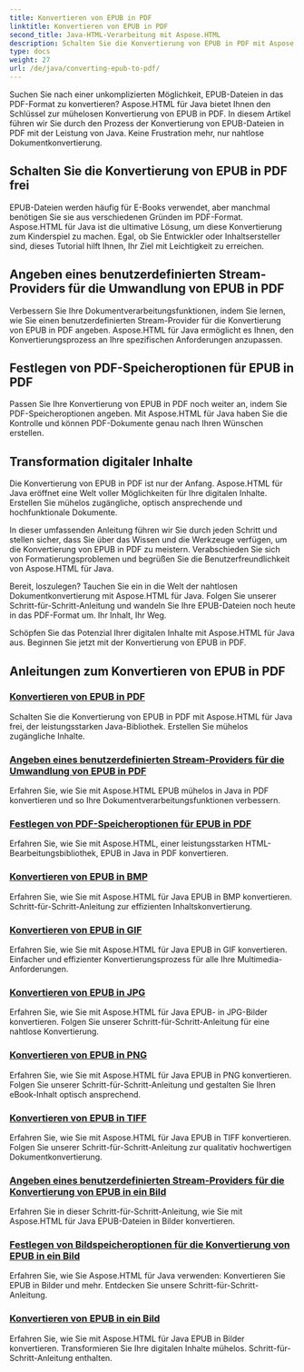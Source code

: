 ```yaml
---
title: Konvertieren von EPUB in PDF
linktitle: Konvertieren von EPUB in PDF
second_title: Java-HTML-Verarbeitung mit Aspose.HTML
description: Schalten Sie die Konvertierung von EPUB in PDF mit Aspose.HTML für Java frei, der leistungsstarken Java-Bibliothek. Erstellen Sie mühelos zugängliche Inhalte.
type: docs
weight: 27
url: /de/java/converting-epub-to-pdf/
---
```


Suchen Sie nach einer unkomplizierten Möglichkeit, EPUB-Dateien in das PDF-Format zu konvertieren? Aspose.HTML für Java bietet Ihnen den Schlüssel zur mühelosen Konvertierung von EPUB in PDF. In diesem Artikel führen wir Sie durch den Prozess der Konvertierung von EPUB-Dateien in PDF mit der Leistung von Java. Keine Frustration mehr, nur nahtlose Dokumentkonvertierung.

## Schalten Sie die Konvertierung von EPUB in PDF frei

EPUB-Dateien werden häufig für E-Books verwendet, aber manchmal benötigen Sie sie aus verschiedenen Gründen im PDF-Format. Aspose.HTML für Java ist die ultimative Lösung, um diese Konvertierung zum Kinderspiel zu machen. Egal, ob Sie Entwickler oder Inhaltsersteller sind, dieses Tutorial hilft Ihnen, Ihr Ziel mit Leichtigkeit zu erreichen.

## Angeben eines benutzerdefinierten Stream-Providers für die Umwandlung von EPUB in PDF

Verbessern Sie Ihre Dokumentverarbeitungsfunktionen, indem Sie lernen, wie Sie einen benutzerdefinierten Stream-Provider für die Konvertierung von EPUB in PDF angeben. Aspose.HTML für Java ermöglicht es Ihnen, den Konvertierungsprozess an Ihre spezifischen Anforderungen anzupassen.

## Festlegen von PDF-Speicheroptionen für EPUB in PDF

Passen Sie Ihre Konvertierung von EPUB in PDF noch weiter an, indem Sie PDF-Speicheroptionen angeben. Mit Aspose.HTML für Java haben Sie die Kontrolle und können PDF-Dokumente genau nach Ihren Wünschen erstellen.

## Transformation digitaler Inhalte

Die Konvertierung von EPUB in PDF ist nur der Anfang. Aspose.HTML für Java eröffnet eine Welt voller Möglichkeiten für Ihre digitalen Inhalte. Erstellen Sie mühelos zugängliche, optisch ansprechende und hochfunktionale Dokumente.

In dieser umfassenden Anleitung führen wir Sie durch jeden Schritt und stellen sicher, dass Sie über das Wissen und die Werkzeuge verfügen, um die Konvertierung von EPUB in PDF zu meistern. Verabschieden Sie sich von Formatierungsproblemen und begrüßen Sie die Benutzerfreundlichkeit von Aspose.HTML für Java.

Bereit, loszulegen? Tauchen Sie ein in die Welt der nahtlosen Dokumentkonvertierung mit Aspose.HTML für Java. Folgen Sie unserer Schritt-für-Schritt-Anleitung und wandeln Sie Ihre EPUB-Dateien noch heute in das PDF-Format um. Ihr Inhalt, Ihr Weg.

Schöpfen Sie das Potenzial Ihrer digitalen Inhalte mit Aspose.HTML für Java aus. Beginnen Sie jetzt mit der Konvertierung von EPUB in PDF.
## Anleitungen zum Konvertieren von EPUB in PDF
### [Konvertieren von EPUB in PDF](./convert-epub-to-pdf/)
Schalten Sie die Konvertierung von EPUB in PDF mit Aspose.HTML für Java frei, der leistungsstarken Java-Bibliothek. Erstellen Sie mühelos zugängliche Inhalte.
### [Angeben eines benutzerdefinierten Stream-Providers für die Umwandlung von EPUB in PDF](./convert-epub-to-pdf-specify-custom-stream-provider/)
Erfahren Sie, wie Sie mit Aspose.HTML EPUB mühelos in Java in PDF konvertieren und so Ihre Dokumentverarbeitungsfunktionen verbessern.
### [Festlegen von PDF-Speicheroptionen für EPUB in PDF](./convert-epub-to-pdf-specify-pdf-save-options/)
Erfahren Sie, wie Sie mit Aspose.HTML, einer leistungsstarken HTML-Bearbeitungsbibliothek, EPUB in Java in PDF konvertieren.
### [Konvertieren von EPUB in BMP](./convert-epub-to-bmp/)
Erfahren Sie, wie Sie mit Aspose.HTML für Java EPUB in BMP konvertieren. Schritt-für-Schritt-Anleitung zur effizienten Inhaltskonvertierung.
### [Konvertieren von EPUB in GIF](./convert-epub-to-gif/)
Erfahren Sie, wie Sie mit Aspose.HTML für Java EPUB in GIF konvertieren. Einfacher und effizienter Konvertierungsprozess für alle Ihre Multimedia-Anforderungen.
### [Konvertieren von EPUB in JPG](./convert-epub-to-jpg/)
Erfahren Sie, wie Sie mit Aspose.HTML für Java EPUB- in JPG-Bilder konvertieren. Folgen Sie unserer Schritt-für-Schritt-Anleitung für eine nahtlose Konvertierung.
### [Konvertieren von EPUB in PNG](./convert-epub-to-png/)
Erfahren Sie, wie Sie mit Aspose.HTML für Java EPUB in PNG konvertieren. Folgen Sie unserer Schritt-für-Schritt-Anleitung und gestalten Sie Ihren eBook-Inhalt optisch ansprechend.
### [Konvertieren von EPUB in TIFF](./convert-epub-to-tiff/)
Erfahren Sie, wie Sie mit Aspose.HTML für Java EPUB in TIFF konvertieren. Folgen Sie unserer Schritt-für-Schritt-Anleitung zur qualitativ hochwertigen Dokumentkonvertierung.
### [Angeben eines benutzerdefinierten Stream-Providers für die Konvertierung von EPUB in ein Bild](./convert-epub-to-image-specify-custom-stream-provider/)
Erfahren Sie in dieser Schritt-für-Schritt-Anleitung, wie Sie mit Aspose.HTML für Java EPUB-Dateien in Bilder konvertieren.
### [Festlegen von Bildspeicheroptionen für die Konvertierung von EPUB in ein Bild](./convert-epub-to-image-specify-image-save-options/)
Erfahren Sie, wie Sie Aspose.HTML für Java verwenden: Konvertieren Sie EPUB in Bilder und mehr. Entdecken Sie unsere Schritt-für-Schritt-Anleitung.
### [Konvertieren von EPUB in ein Bild](./convert-epub-to-image/)
Erfahren Sie, wie Sie mit Aspose.HTML für Java EPUB in Bilder konvertieren. Transformieren Sie Ihre digitalen Inhalte mühelos. Schritt-für-Schritt-Anleitung enthalten.